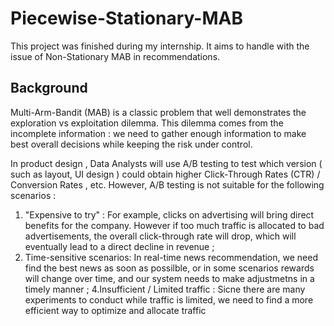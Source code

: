 # Piecewise-Stationary-MAB
This project was finished during my internship. It aims to handle with the issue of Non-Stationary MAB in recommendations.

## Background 
Multi-Arm-Bandit (MAB) is a classic problem that well demonstrates the exploration vs exploitation dilemma. This dilemma comes from the incomplete information : we need to gather enough information to make best overall decisions while keeping the risk under control.

In product design , Data Analysts will use A/B testing to test which version ( such as layout, UI design ) could obtain higher Click-Through Rates (CTR) / Conversion Rates , etc.  However, A/B testing is not suitable for the following scenarios : 
1. "Expensive to try" : For example, clicks on advertising will bring direct benefits for the company. However if too much traffic is allocated to bad advertisements, the overall click-through rate will drop, which will eventually lead to a direct decline in revenue ; 
3. Time-sensitive scenarios: In real-time news recommendation, we need find the best news as soon as possilble, or in some scenarios rewards  will change over time, and our system needs to make adjustmetns in a timely manner ;
4.Insufficient / Limited traffic : Sicne there are many experiments to conduct while traffic is limited, we need to find a more efficient way to optimize and allocate traffic 
